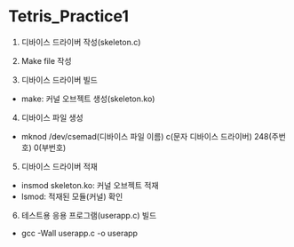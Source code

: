 # Tetris_Practice1

1. 디바이스 드라이버 작성(skeleton.c)

2. Make file 작성

3. 디바이스 드라이버 빌드
- make: 커널 오브젝트 생성(skeleton.ko)

4. 디바이스 파일 생성
- mknod /dev/csemad(디바이스 파일 이름) c(문자 디바이스 드라이버) 248(주번호) 0(부번호)

5. 디바이스 드라이버 적재
- insmod skeleton.ko: 커널 오브젝트 적재
- lsmod: 적재된 모듈(커널) 확인

6. 테스트용 응용 프로그램(userapp.c) 빌드
- gcc -Wall userapp.c -o userapp  
